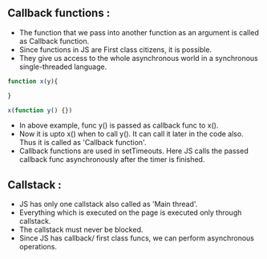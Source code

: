 ## Callback functions :

- The function that we pass into another function as an argument is called as Callback function.
- Since functions in JS are First class citizens, it is possible.
- They give us access to the whole asynchronous world in a synchronous single-threaded language.

```js
function x(y){

}

x(function y() {})
```

- In above example, func y() is passed as callback func to x(). 
- Now it is upto x() when to call y(). It can call it later in the code also. Thus it is called as 'Callback function'.
- Callback functions are used in setTimeouts. Here JS calls the passed callback func asynchronously after the timer is finished.

## Callstack :

- JS has only one callstack also called as 'Main thread'.
- Everything which is executed on the page is executed only through callstack.
- The callstack must never be blocked.
- Since JS has callback/ first class funcs, we can perform asynchronous operations.
